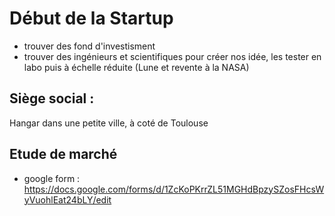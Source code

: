 # Début de la Startup
- trouver des fond d'investisment
- trouver des ingénieurs et scientifiques pour créer nos idée, les tester en labo puis à échelle réduite (Lune et revente à la NASA)
## Siège social :
Hangar dans une petite ville, à coté de Toulouse
## Etude de marché
- google form : https://docs.google.com/forms/d/1ZcKoPKrrZL51MGHdBpzySZosFHcsWyVuohlEat24bLY/edit


